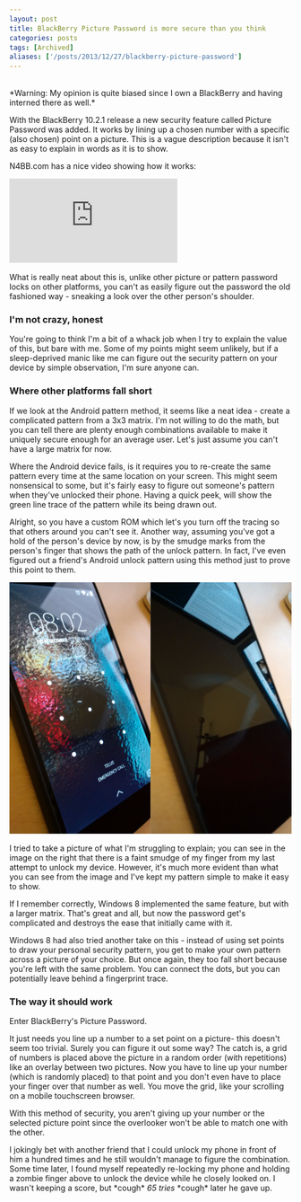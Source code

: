 ```yaml
---
layout: post
title: BlackBerry Picture Password is more secure than you think
categories: posts
tags: [Archived]
aliases: ['/posts/2013/12/27/blackberry-picture-password']
---
```

<br>
*Warning: My opinion is quite biased since I own a BlackBerry and having interned there as well.*

With the BlackBerry 10.2.1 release a new security feature called Picture Password was added. It works by lining up a chosen number with a specific (also chosen) point on a picture. This is a vague description because it isn't as easy to explain in words as it is to show.

N4BB.com has a nice video showing how it works:

<iframe 
  src="http://www.youtube.com/embed/ucpQ_0iHrWg" 
  frameborder="0" 
  allowfullscreen>
</iframe>

What is really neat about this is, unlike other picture or pattern password locks on other platforms, you can't as easily figure out the password the old fashioned way -  sneaking a look over the other person's shoulder.

### I'm not crazy, honest
You're going to think I'm a bit of a whack job when I try to explain the value of this, but bare with me. Some of my points might seem unlikely, but if a sleep-deprived manic like me can figure out the security pattern on your device by simple observation, I'm sure anyone can.


### Where other platforms fall short
If we look at the Android pattern method, it seems like a neat idea - create a complicated pattern from a 3x3 matrix. I'm not willing to do the math, but you can tell there are plenty enough combinations available to make it uniquely secure enough for an average user. Let's just assume you can't have a large matrix for now. 

Where the Android device fails, is it requires you to re-create the same pattern every time at the same location on your screen. This might seem nonsensical to some, but it's fairly easy to figure out someone's pattern when they've unlocked their phone. Having a quick peek, will show the green line trace of the pattern while its being drawn out. 

Alright, so you have a custom ROM which let's you turn off the tracing so that others around you can't see it. Another way, assuming you've got a hold of the person's device by now, is by the smudge marks from the person's finger that shows the path of the unlock pattern. In fact, I've even figured out a friend's Android unlock pattern using this method just to prove this point to them.

![comparison]

I tried to take a picture of what I'm struggling to explain; you can see in the image on the right that there is a faint smudge of my finger from my last attempt to unlock my device. However, it's much more evident than what you can see from the image and I've kept my pattern simple to make it easy to show.

If I remember correctly, Windows 8 implemented the same feature, but with a larger matrix. That's great and all, but now the password get's complicated and destroys the ease that initially came with it.

Windows 8 had also tried another take on this - instead of using set points to draw your personal security pattern, you get to make your own pattern across a picture of your choice. But once again, they too fall short because you're left with the same problem. You can connect the dots, but you can potentially leave behind a fingerprint trace.

### The way it should work 
Enter BlackBerry's Picture Password. 

It just needs you line up a number to a set point on a picture- this doesn't seem too trivial. Surely you can figure it out some way? The catch is, a grid of numbers is placed above the picture in a random order (with repetitions) like an overlay between two pictures. Now you have to line up your number (which is randomly placed) to that point and you don't even have to place your finger over that number as well. You move the grid, like your scrolling on a mobile touchscreen browser.

With this method of security, you aren't giving up your number or the selected picture point since the overlooker won't be able to match one with the other.

I jokingly bet with another friend that I could unlock my phone in front of him a hundred times and he still wouldn't manage to figure the combination. Some time later, I found myself repeatedly re-locking my phone and holding a zombie finger above to unlock the device while he closely looked on. I wasn't keeping a score, but \*cough\* *65 tries* \*cough\* later he gave up.

[comparison]: /images/20131227/unlock.png